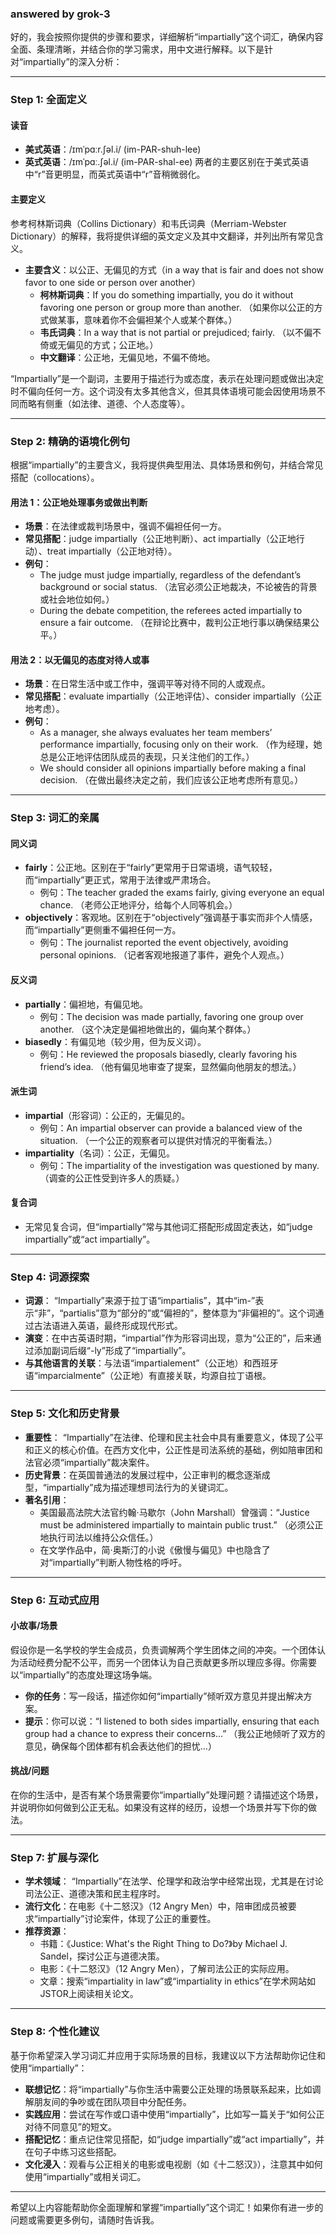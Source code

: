 ### answered by grok-3
好的，我会按照你提供的步骤和要求，详细解析“impartially”这个词汇，确保内容全面、条理清晰，并结合你的学习需求，用中文进行解释。以下是针对“impartially”的深入分析：

---

### Step 1: 全面定义

#### 读音
- **美式英语**：/ɪmˈpɑːr.ʃəl.i/ (im-PAR-shuh-lee)
- **英式英语**：/ɪmˈpɑː.ʃəl.i/ (im-PAR-shal-ee)
两者的主要区别在于美式英语中“r”音更明显，而英式英语中“r”音稍微弱化。

#### 主要定义
参考柯林斯词典（Collins Dictionary）和韦氏词典（Merriam-Webster Dictionary）的解释，我将提供详细的英文定义及其中文翻译，并列出所有常见含义。

- **主要含义**：以公正、无偏见的方式（in a way that is fair and does not show favor to one side or person over another）
  - **柯林斯词典**：If you do something impartially, you do it without favoring one person or group more than another. （如果你以公正的方式做某事，意味着你不会偏袒某个人或某个群体。）
  - **韦氏词典**：In a way that is not partial or prejudiced; fairly. （以不偏不倚或无偏见的方式；公正地。）
  - **中文翻译**：公正地，无偏见地，不偏不倚地。

“Impartially”是一个副词，主要用于描述行为或态度，表示在处理问题或做出决定时不偏向任何一方。这个词没有太多其他含义，但其具体语境可能会因使用场景不同而略有侧重（如法律、道德、个人态度等）。

---

### Step 2: 精确的语境化例句

根据“impartially”的主要含义，我将提供典型用法、具体场景和例句，并结合常见搭配（collocations）。

#### 用法 1：公正地处理事务或做出判断
- **场景**：在法律或裁判场景中，强调不偏袒任何一方。
- **常见搭配**：judge impartially（公正地判断）、act impartially（公正地行动）、treat impartially（公正地对待）。
- **例句**：
  - The judge must judge impartially, regardless of the defendant’s background or social status. （法官必须公正地裁决，不论被告的背景或社会地位如何。）
  - During the debate competition, the referees acted impartially to ensure a fair outcome. （在辩论比赛中，裁判公正地行事以确保结果公平。）

#### 用法 2：以无偏见的态度对待人或事
- **场景**：在日常生活中或工作中，强调平等对待不同的人或观点。
- **常见搭配**：evaluate impartially（公正地评估）、consider impartially（公正地考虑）。
- **例句**：
  - As a manager, she always evaluates her team members’ performance impartially, focusing only on their work. （作为经理，她总是公正地评估团队成员的表现，只关注他们的工作。）
  - We should consider all opinions impartially before making a final decision. （在做出最终决定之前，我们应该公正地考虑所有意见。）

---

### Step 3: 词汇的亲属

#### 同义词
- **fairly**：公正地。区别在于“fairly”更常用于日常语境，语气较轻，而“impartially”更正式，常用于法律或严肃场合。
  - 例句：The teacher graded the exams fairly, giving everyone an equal chance. （老师公正地评分，给每个人同等机会。）
- **objectively**：客观地。区别在于“objectively”强调基于事实而非个人情感，而“impartially”更侧重不偏袒任何一方。
  - 例句：The journalist reported the event objectively, avoiding personal opinions. （记者客观地报道了事件，避免个人观点。）

#### 反义词
- **partially**：偏袒地，有偏见地。
  - 例句：The decision was made partially, favoring one group over another. （这个决定是偏袒地做出的，偏向某个群体。）
- **biasedly**：有偏见地（较少用，但为反义词）。
  - 例句：He reviewed the proposals biasedly, clearly favoring his friend’s idea. （他有偏见地审查了提案，显然偏向他朋友的想法。）

#### 派生词
- **impartial**（形容词）：公正的，无偏见的。
  - 例句：An impartial observer can provide a balanced view of the situation. （一个公正的观察者可以提供对情况的平衡看法。）
- **impartiality**（名词）：公正，无偏见。
  - 例句：The impartiality of the investigation was questioned by many. （调查的公正性受到许多人的质疑。）

#### 复合词
- 无常见复合词，但“impartially”常与其他词汇搭配形成固定表达，如“judge impartially”或“act impartially”。

---

### Step 4: 词源探索

- **词源**： “Impartially”来源于拉丁语“impartialis”，其中“im-”表示“非”，“partialis”意为“部分的”或“偏袒的”，整体意为“非偏袒的”。这个词通过古法语进入英语，最终形成现代形式。
- **演变**：在中古英语时期，“impartial”作为形容词出现，意为“公正的”，后来通过添加副词后缀“-ly”形成了“impartially”。
- **与其他语言的关联**：与法语“impartialement”（公正地）和西班牙语“imparcialmente”（公正地）有直接关联，均源自拉丁语根。

---

### Step 5: 文化和历史背景

- **重要性**： “Impartially”在法律、伦理和民主社会中具有重要意义，体现了公平和正义的核心价值。在西方文化中，公正性是司法系统的基础，例如陪审团和法官必须“impartially”裁决案件。
- **历史背景**：在英国普通法的发展过程中，公正审判的概念逐渐成型，“impartially”成为描述理想司法行为的关键词汇。
- **著名引用**：
  - 美国最高法院大法官约翰·马歇尔（John Marshall）曾强调：“Justice must be administered impartially to maintain public trust.” （必须公正地执行司法以维持公众信任。）
  - 在文学作品中，简·奥斯汀的小说《傲慢与偏见》中也隐含了对“impartially”判断人物性格的呼吁。

---

### Step 6: 互动式应用

#### 小故事/场景
假设你是一名学校的学生会成员，负责调解两个学生团体之间的冲突。一个团体认为活动经费分配不公平，而另一个团体认为自己贡献更多所以理应多得。你需要以“impartially”的态度处理这场争端。
- **你的任务**：写一段话，描述你如何“impartially”倾听双方意见并提出解决方案。
- **提示**：你可以说：“I listened to both sides impartially, ensuring that each group had a chance to express their concerns…” （我公正地倾听了双方的意见，确保每个团体都有机会表达他们的担忧…）

#### 挑战/问题
在你的生活中，是否有某个场景需要你“impartially”处理问题？请描述这个场景，并说明你如何做到公正无私。如果没有这样的经历，设想一个场景并写下你的做法。

---

### Step 7: 扩展与深化

- **学术领域**： “Impartially”在法学、伦理学和政治学中经常出现，尤其是在讨论司法公正、道德决策和民主程序时。
- **流行文化**：在电影《十二怒汉》（12 Angry Men）中，陪审团成员被要求“impartially”讨论案件，体现了公正的重要性。
- **推荐资源**：
  - 书籍：《Justice: What's the Right Thing to Do?》by Michael J. Sandel，探讨公正与道德决策。
  - 电影：《十二怒汉》（12 Angry Men），了解司法公正的实际应用。
  - 文章：搜索“impartiality in law”或“impartiality in ethics”在学术网站如JSTOR上阅读相关论文。

---

### Step 8: 个性化建议

基于你希望深入学习词汇并应用于实际场景的目标，我建议以下方法帮助你记住和使用“impartially”：
- **联想记忆**：将“impartially”与你生活中需要公正处理的场景联系起来，比如调解朋友间的争吵或在团队项目中分配任务。
- **实践应用**：尝试在写作或口语中使用“impartially”，比如写一篇关于“如何公正对待不同意见”的短文。
- **搭配记忆**：重点记住常见搭配，如“judge impartially”或“act impartially”，并在句子中练习这些搭配。
- **文化浸入**：观看与公正相关的电影或电视剧（如《十二怒汉》），注意其中如何使用“impartially”或相关词汇。

---

希望以上内容能帮助你全面理解和掌握“impartially”这个词汇！如果你有进一步的问题或需要更多例句，请随时告诉我。